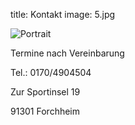 title: Kontakt
image: 5.jpg

![Portrait]({filename}/images/6.jpg)

Termine nach Vereinbarung

Tel.: 0170/4904504

Zur Sportinsel 19

91301 Forchheim
